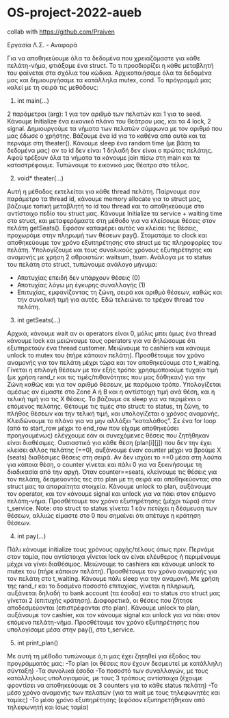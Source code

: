 # OS-project-2022-aueb
collab with https://github.com/Praiven

Εργασία Λ.Σ. - Αναφορά

Για να αποθηκεύουμε όλα τα δεδομένα που χρειαζόμαστε για κάθε 
πελάτη-νήμα, φτιάξαμε ένα struct. Το τι προσδιορίζει η κάθε μεταβλητή 
του φαίνεται στα σχόλια του κώδικα.
Αρχικοποιήσαμε όλα τα δεδομένα μας και δημιουργήσαμε τα 
κατάλληλα mutex, cond. Το πρόγραμμά μας καλεί με τη 
σειρά τις μεθόδους:


1. int main(…)

2 παράμετροι (arg): 1 για τον αριθμό των πελατών και 1 για 
το seed. Κάνουμε Initialize ένα εικονικό πλάνο του θεάτρου 
μας, και τα 4 lock, 2 signal. Δημιουργούμε τα νήματα των 
πελατών σύμφωνα με τον αριθμό που μας έδωσε ο 
χρήστης. Βάζουμε ένα id για το καθένα από αυτά και τα 
περνάμε στη theater(). Κάνουμε sleep ένα random time (με 
βάση τα δεδομένα μας) αν το id δεν είναι 1 δηλαδή δεν είναι 
ο πρώτος πελάτης. Αφού τρέξουν όλα τα νήματα τα κάνουμε 
join πίσω στη main και τα καταστρέφουμε. Τυπώνουμε το 
εικονικό μας θέατρο στο τέλος.


2. void* theater(…)

Αυτή η μέθοδος εκτελείται για κάθε thread πελάτη. 
Παίρνουμε σαν παράμετρο τα thread id, κάνουμε memory
allocate για το struct μας, βάζουμε τοπική μεταβλητή το id
του thread και το αποθηκεύουμε στο αντίστοιχο πεδίο του 
struct μας. Κάνουμε Initialize τα service + waiting time στο 
struct, και μεταφερόμαστε στη μέθοδο για να κλείσουμε 
θέσεις στον πελάτη getSeats(). Εφόσον καταφέρει αυτός να 
κλείσει τις θέσεις, προχωράμε στην πληρωμή των θέσεων 
pay(). Σταματάμε το clock και αποθηκεύουμε τον χρόνο 
εξυπηρέτησης στο struct με τις πληροφορίες του πελάτη. 
Υπολογίζουμε και τους συνολικούς χρόνους εξυπηρέτησης 
και αναμονής με χρήση 2 αθροιστών: waitsum, tsum.
Ανάλογα με το status του πελάτη στο struct, τυπώνουμε 
ανάλογο μήνυμα:
- Αποτυχίας επειδή δεν υπάρχουν θέσεις (0)
- Αποτυχίας λόγω μη έγκυρης συναλλαγής (1) 
- Επιτυχίας, εμφανίζοντας τη ζώνη, σειρά και αριθμό 
θέσεων, καθώς και την συνολική τιμή για αυτές.
Εδώ τελειώνει το τρέχον thread του πελάτη.


3. int getSeats(…)

Αρχικά, κάνουμε wait αν οι operators είναι 0, μόλις μπει 
όμως ένα thread κάνουμε lock και μειώνουμε τους operators
για να δηλώσουμε ότι εξυπηρετούν ένα thread customer. 
Μειώνουμε το cashiers και κάνουμε unlock το mutex του 
(πήρε κάποιον πελάτη). Προσθέτουμε τον χρόνο αναμονής 
για τον πελάτη μέχρι τώρα και τον αποθηκεύουμε στο 
t_waiting.
Γίνεται η επιλογή θέσεων με τον εξής τρόπο: 
χρησιμοποιούμε τυχαία τιμή (με χρήση rand_r και τις 
τιμές/πιθανότητες που μας δόθηκαν) για την Ζώνη καθώς 
και για τον αριθμό θέσεων, με παρόμοιο τρόπο.
Υπολογίζεται αμέσως αν είμαστε στο Zone A ή B και η 
αντίστοιχη τιμή ανά θέση, και η τελική τιμή για τις Χ θέσεις.
Το βάζουμε σε sleep για να περιμένει ο επόμενος πελάτης.
Θέτουμε τις τιμές στο struct: το status, τη ζώνη, το πλήθος 
θέσεων και την τελική τιμή, και υπολογίζεται ο χρόνος 
αναμονής. Κλειδώνουμε το πλάνο για να μην αλλάξει 
“καταλάθος”.
Σε ένα for loop (από το start_row μέχρι το end_row που 
είχαμε αποθηκεύσει προηγουμένως) ελέγχουμε εάν οι 
συνεχόμενες θέσεις που ζητήθηκαν είναι διαθέσιμες. 
Ουσιαστικά για κάθε θέση (plan[i][j]) που δεν την έχει κλείσει 
άλλος πελάτης (==0), αυξάνουμε έναν counter μέχρι να 
βρούμε Χ (seats) διαθέσιμες θέσεις στη σειρά. Aν δεν ισχύει 
το ==0 μέσα στη λούπα για κάποια θέση, ο counter γίνεται 
και πάλι 0 για να ξεκινήσουμε τη διαδικασία από την αρχή. 
Όταν counter==seats, κλείνουμε τις θέσεις για τον πελάτη, 
δεσμεύοντάς τες στο plan με τη σειρά και αποθηκεύοντας 
στο struct μας τα απαραίτητα στοιχεία. Κάνουμε unlock το 
plan, αυξάνουμε τον operator, και τον κάνουμε signal και 
unlock για να πάει στον επόμενο πελάτη-νήμα.
Προσθέτουμε τον χρόνο εξυπηρέτησης (μέχρι τώρα) στον 
t_service.
Note: στο struct το status γίνεται 1 εάν πετύχει η δέσμευση των 
θέσεων, αλλιώς είμαστε στο 0 που σημαίνει ότι απέτυχε η κράτηση 
θέσεων.


4. int pay(…)

Πάλι κάνουμε initialize τους χρόνους αρχής/τέλους όπως
πριν. Περνάμε στον ταμία, που αντίστοιχα γίνεται lock αν 
είναι ελέυθερος ή περιμένουμε μέχρι να γίνει διαθέσιμος. 
Μειώνουμε το cashiers και κάνουμε unlock το mutex του 
(πήρε κάποιον πελάτη). Προσθέτουμε τον χρόνο αναμονής 
για τον πελάτη στο t_waiting. Κάνουμε πάλι sleep για την 
αναμονή. Με χρήση της rand_r και το δοσμένο ποσοστό 
επιτυχίας, γίνεται η πληρωμή, αυξάνεται δηλαδή το bank
account (τα έσοδα) και το status στο struct μας γίνεται 2 
(επιτυχής κράτηση). Διαφορετικά, οι θέσεις που ζήτησε 
αποδεσμεύονται (επιστρέφονται στο plan). Κάνουμε unlock
το plan, αυξάνουμε τον cashier, και τον κάνουμε signal και 
unlock για να πάει στον επόμενο πελάτη-νήμα.
Προσθέτουμε τον χρόνο εξυπηρέτησης που υπολογίσαμε 
μέσα στην pay(), στο t_service.


5. int print_plan()

Με αυτή τη μέθοδο τυπώνουμε ό,τι μας έχει ζητηθεί για 
έξοδος του προγράμματός μας:
-Το plan (οι θέσεις που έχουν δεσμευτεί με κατάλληλη 
σύνταξη)
-Τα συνολικά έσοδα
-Το ποσοστό των συναλλαγών, με τους κατάλληλους 
υπολογισμούς, με τους 3 τρόπους αντίστοιχα (έχουμε 
φροντίσει να αποθηκεύουμε σε 3 counters για το κάθε status
πελάτη)
-Το μέσο χρόνο αναμονής των πελατών (για τα wait με τους 
τηλεφωνητές και ταμίες)
-Το μέσο χρόνο εξυπηρέτησης (εφόσον εξυπηρετήθηκαν 
από τηλεφωνητή και ίσως ταμία)
